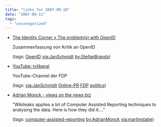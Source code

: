 ```yaml
---
title: "links for 2007-09-10"
date: "2007-09-11"
tags: 
  - "uncategorized"
---
```


- [The Identity Corner » The problem(s) with OpenID](http://www.idcorner.org/?p=161)
    
    Zusammenfassung von Kritik an OpenID
    
    (tags: [OpenID](http://del.icio.us/heinzwittenbrink/OpenID) [via:JanSchmidt](http://del.icio.us/heinzwittenbrink/via:JanSchmidt) [by:StefanBrands](http://del.icio.us/heinzwittenbrink/by:StefanBrands))
    
- [YouTube: tvliberal](http://www.youtube.com/fdp)
    
    YouTube-Channel der FDP
    
    (tags: [via:JanSchmidt](http://del.icio.us/heinzwittenbrink/via:JanSchmidt) [Online-PR](http://del.icio.us/heinzwittenbrink/Online-PR) [FDP](http://del.icio.us/heinzwittenbrink/FDP) [politics](http://del.icio.us/heinzwittenbrink/politics))
    
- [Adrian Monck - views on the news biz](http://adrianmonck.blogspot.com/2007/09/new-journalism.html)
    
    "Wikileaks applies a lot of Computer Assisted Reporting techniques to analysing the data. Here is how they did it:..."
    
    (tags: [computer-assisted-reporting](http://del.icio.us/heinzwittenbrink/computer-assisted-reporting) [by:AdrianMonck](http://del.icio.us/heinzwittenbrink/by:AdrianMonck) [via:martinstabe](http://del.icio.us/heinzwittenbrink/via:martinstabe))
